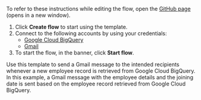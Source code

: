 To refer to these instructions while editing the flow, open the [GitHub page](https://github.com/ot4i/app-connect-templates/tree/master/resources/markdown/Send%20a%20Gmail%20message%20when%20a%20new%20employee%20record%20is%20retrieved%20from%20Google%20Cloud%20BigQuery_instructions.md) (opens in a new window).

1. Click **Create flow** to start using the template.
2. Connect to the following accounts by using your credentials:
   - [Google Cloud BigQuery](https://www.ibm.com/docs/en/app-connect/containers_cd?topic=apps-google-cloud-bigquery)
   - [Gmail](https://www.ibm.com/docs/en/app-connect/containers_cd?topic=apps-gmail)
3. To start the flow, in the banner, click **Start flow**.


Use this template to send a Gmail message to the intended recipients whenever a new employee record is retrieved from Google Cloud BigQuery. In this example, a Gmail message with the employee details and the joining date is sent based on the employee record retrieved from Google Cloud BigQuery.

